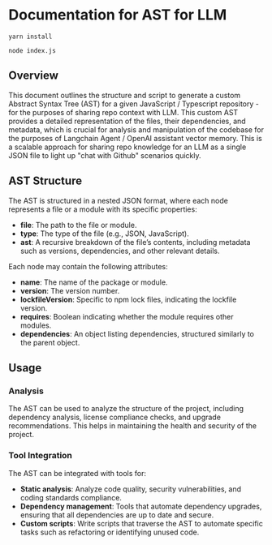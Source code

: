# Documentation for AST for LLM

`yarn install`

`node index.js`

## Overview
This document outlines the structure and script to generate a custom Abstract Syntax Tree (AST) for a given JavaScript / Typescript repository - for the purposes of sharing repo context with LLM. This custom AST provides a detailed representation of the files, their dependencies, and metadata, which is crucial for analysis and manipulation of the codebase for the purposes of Langchain Agent / OpenAI assistant vector memory. This is a scalable approach for sharing repo knowledge for an LLM as a single JSON file to light up "chat with Github" scenarios quickly.

## AST Structure
The AST is structured in a nested JSON format, where each node represents a file or a module with its specific properties:

- **file**: The path to the file or module.
- **type**: The type of the file (e.g., JSON, JavaScript).
- **ast**: A recursive breakdown of the file’s contents, including metadata such as versions, dependencies, and other relevant details.

Each node may contain the following attributes:

- **name**: The name of the package or module.
- **version**: The version number.
- **lockfileVersion**: Specific to npm lock files, indicating the lockfile version.
- **requires**: Boolean indicating whether the module requires other modules.
- **dependencies**: An object listing dependencies, structured similarly to the parent object.

## Usage
### Analysis
The AST can be used to analyze the structure of the project, including dependency analysis, license compliance checks, and upgrade recommendations. This helps in maintaining the health and security of the project.

### Tool Integration
The AST can be integrated with tools for:
- **Static analysis**: Analyze code quality, security vulnerabilities, and coding standards compliance.
- **Dependency management**: Tools that automate dependency upgrades, ensuring that all dependencies are up to date and secure.
- **Custom scripts**: Write scripts that traverse the AST to automate specific tasks such as refactoring or identifying unused code.
